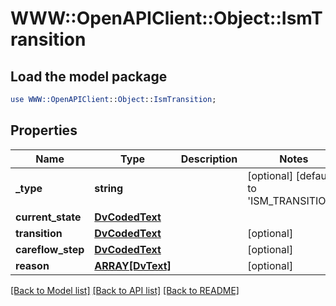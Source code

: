 # WWW::OpenAPIClient::Object::IsmTransition

## Load the model package
```perl
use WWW::OpenAPIClient::Object::IsmTransition;
```

## Properties
Name | Type | Description | Notes
------------ | ------------- | ------------- | -------------
**_type** | **string** |  | [optional] [default to &#39;ISM_TRANSITION&#39;]
**current_state** | [**DvCodedText**](DvCodedText.md) |  | 
**transition** | [**DvCodedText**](DvCodedText.md) |  | [optional] 
**careflow_step** | [**DvCodedText**](DvCodedText.md) |  | [optional] 
**reason** | [**ARRAY[DvText]**](DvText.md) |  | [optional] 

[[Back to Model list]](../README.md#documentation-for-models) [[Back to API list]](../README.md#documentation-for-api-endpoints) [[Back to README]](../README.md)


